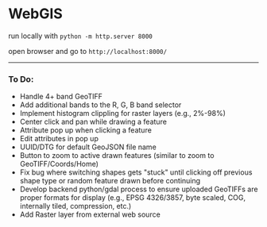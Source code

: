 # WebGIS
run locally with `python -m http.server 8000`

open browser and go to `http://localhost:8000/`

----

### To Do:
* Handle 4+ band GeoTIFF
* Add additional bands to the R, G, B band selector
* Implement histogram clippling for raster layers (e.g., 2%-98%)
* Center click and pan while drawing a feature
* Attribute pop up when clicking a feature
* Edit attributes in pop up
* UUID/DTG for default GeoJSON file name
* Button to zoom to active drawn features (similar to zoom to GeoTIFF/Coords/Home)
* Fix bug where switching shapes gets "stuck" until clicking off previous shape type or random feature drawn before continuing
* Develop backend python/gdal process to ensure uploaded GeoTIFFs are proper formats for display (e.g., EPSG 4326/3857, byte scaled, COG, internally tiled, compression, etc.)
* Add Raster layer from external web source
